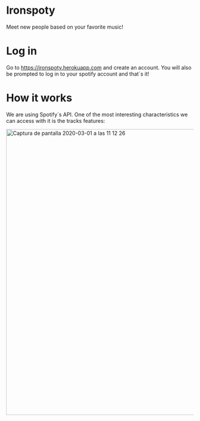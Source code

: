 # Ironspoty
Meet new people based on your favorite music!


# Log in
Go to  https://ironspoty.herokuapp.com and create an account. You will also be prompted to log in to your spotify account and that´s it! 


# How it works
We are using Spotify´s API. One of the most interesting characteristics we can access with it is the tracks features:

<img width="767" alt="Captura de pantalla 2020-03-01 a las 11 12 26" src="https://user-images.githubusercontent.com/55360078/75623773-e8b70600-5bad-11ea-8054-74858cd44f76.png">
